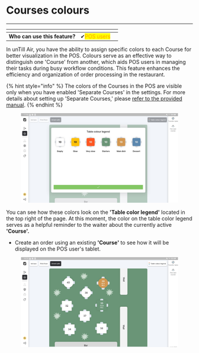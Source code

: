 # Courses colours

***

<table data-card-size="large" data-view="cards"><thead><tr><th></th><th></th><th></th></tr></thead><tbody><tr><td><strong>Who can use this feature?</strong></td><td><span data-gb-custom-inline data-tag="emoji" data-code="2714">✔</span><mark style="color:orange;">POS users</mark></td><td></td></tr></tbody></table>

In unTill Air, you have the ability to assign specific colors to each Course for better visualization in the POS. Colours serve as an effective way to distinguish one 'Course' from another, which aids POS users in managing their tasks during busy workflow conditions. This feature enhances the efficiency and organization of order processing in the restaurant.

{% hint style="info" %}
The colors of the Courses in the POS are visible only when you have enabled 'Separate Courses' in the settings. For more details about setting up 'Separate Courses,' please [refer to the provided manual](../../../products/courses/create-a-course.md).
{% endhint %}

<figure><img src="../../../.gitbook/assets/Screenshot_20230719-175305_unTill Air RC.jpg" alt=""><figcaption></figcaption></figure>

You can see how these colors look on the **'Table color legend'** located in the top right of the page. At this moment, the color on the table color legend serves as a helpful reminder to the waiter about the currently active **'Course'.**

* Create an order using an existing **'Course'** to see how it will be displayed on the POS user's tablet.

<figure><img src="../../../.gitbook/assets/tempFileForShare_20230719-182417.jpg" alt=""><figcaption></figcaption></figure>
